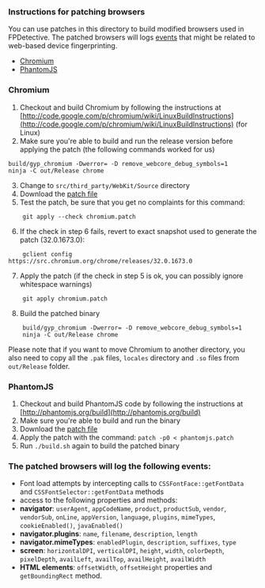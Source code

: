 ### Instructions for patching browsers
You can use patches in this directory to build modified browsers used in FPDetective. 
The patched browsers will logs [events](https://github.com/fpdetective/fpdetective/blob/master/patches/README.md##the-patched-browsers-will-log-the-following-events) that might be related to web-based device fingerprinting.

* [Chromium](https://github.com/fpdetective/fpdetective/blob/master/patches/README.md#chromium)
* [PhantomJS](https://github.com/fpdetective/fpdetective/blob/master/patches/README.md#phantomjs)

### Chromium
1. Checkout and build Chromium by following the instructions at [http://code.google.com/p/chromium/wiki/LinuxBuildInstructions](http://code.google.com/p/chromium/wiki/LinuxBuildInstructions) (for Linux)
2. Make sure you're able to build and run the release version before applying the patch (the following commands worked for us)
```
build/gyp_chromium -Dwerror= -D remove_webcore_debug_symbols=1
ninja -C out/Release chrome
```
3. Change to `src/third_party/WebKit/Source` directory
4. Download the [patch file](https://raw.github.com/fpdetective/fpdetective/master/patches/chromium.patch)
5. Test the patch, be sure that you get no complaints for this command:
```
    git apply --check chromium.patch
```
6. If the check in step 6 fails, revert to exact snapshot used to generate the patch (32.0.1673.0):
```
    gclient config https://src.chromium.org/chrome/releases/32.0.1673.0
```
7. Apply the patch (if the check in step 5 is ok, you can possibly ignore whitespace warnings)
```
    git apply chromium.patch
```

8. Build the patched binary
```
    build/gyp_chromium -Dwerror= -D remove_webcore_debug_symbols=1 
    ninja -C out/Release chrome
```

Please note that if you want to move Chromium to another directory, 
you also need to copy all the `.pak` files, `locales` directory and `.so` files from `out/Release` folder.

### PhantomJS
1. Checkout and build PhantomJS code by following the instructions at [http://phantomjs.org/build](http://phantomjs.org/build)
2. Make sure you're able to build and run the binary
3. Download the [patch file](https://raw.github.com/fpdetective/fpdetective/master/patches/phantomjs.patch)
4. Apply the patch with the command:
`patch -p0 < phantomjs.patch`
5. Run `./build.sh` again to build the patched binary


### The patched browsers will log the following events:
* Font load attempts by intercepting calls to `CSSFontFace::getFontData` and `CSSFontSelector::getFontData` methods
* access to the following properties and methods: 
* **navigator**: `userAgent`, `appCodeName`, `product`, `productSub`, `vendor`, `vendorSub`, `onLine`, `appVersion`, `language`, `plugins`, `mimeTypes`, `cookieEnabled()`, `javaEnabled()`
* **navigator.plugins**: `name`, `filename`, `description`, `length`
* **navigator.mimeTypes**: `enabledPlugin`, `description`, `suffixes`, `type`
* **screen**: `horizontalDPI`, `verticalDPI`, `height`, `width`, `colorDepth`, `pixelDepth`, `availLeft`, `availTop`, `availHeight`, `availWidth`
* **HTML elements**: `offsetWidth`, `offsetHeight` properties and `getBoundingRect` method.
